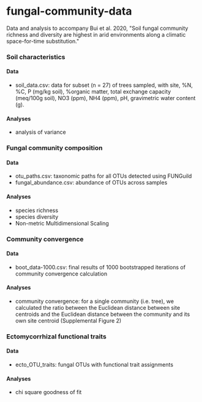 # fungal-community-data
Data and analysis to accompany Bui et al. 2020, "Soil fungal community richness and diversity are highest in arid environments along a climatic space-for-time substitution."

### Soil characteristics
#### Data
- soil_data.csv: data for subset (n = 27) of trees sampled, with site, %N, %C, P (mg/kg soil), %organic matter, total exchange capacity (meq/100g soil), NO3 (ppm), NH4 (ppm), pH, gravimetric water content (g). 
#### Analyses
- analysis of variance

### Fungal community composition
#### Data
- otu_paths.csv: taxonomic paths for all OTUs detected using FUNGuild
- fungal_abundance.csv: abundance of OTUs across samples
#### Analyses
- species richness
- species diversity
- Non-metric Multidimensional Scaling

### Community convergence
#### Data
- boot_data-1000.csv: final results of 1000 bootstrapped iterations of community convergence calculation 
#### Analyses
- community convergence: for a single community (i.e. tree), we calculated the ratio between the Euclidean distance between site centroids and the Euclidean distance between the community and its own site centroid (Supplemental Figure 2)

### Ectomycorrhizal functional traits
#### Data
- ecto_OTU_traits: fungal OTUs with functional trait assignments
#### Analyses
- chi square goodness of fit
